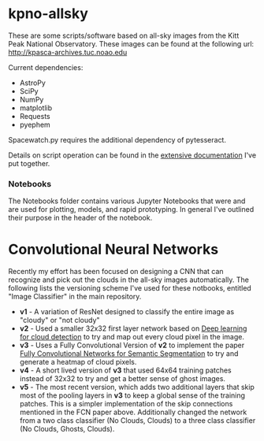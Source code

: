# kpno-allsky

These are some scripts/software based on all-sky images from the Kitt Peak National Observatory. These images can be found at the following url: http://kpasca-archives.tuc.noao.edu

Current dependencies:
- AstroPy
- SciPy
- NumPy
- matplotlib
- Requests
- pyephem

Spacewatch.py requires the additional dependency of pytesseract.


Details on script operation can be found in the [extensive documentation](https://kpno-allsky.readthedocs.io/en/latest/) I've put together.


### Notebooks
The Notebooks folder contains various Jupyter Notebooks that were and are used for plotting, models, and rapid prototyping. In general I've outlined their purpose in the header of the notebook.

# Convolutional Neural Networks
Recently my effort has been focused on designing a CNN that can recognize and pick out the clouds in the all-sky images automatically. The following lists the versioning scheme I've used for these notbooks, entitled "Image Classifier" in the main repository. 

- **v1** - A variation of ResNet designed to classify the entire image as "cloudy" or "not cloudy"
- **v2** - Used a smaller 32x32 first layer network based on [Deep learning for cloud detection](https://hal.archives-ouvertes.fr/hal-01783857/document) to try and map out every cloud pixel in the image.
- **v3** - Uses a Fully Convolutional Version of **v2** to implement the paper [Fully Convolutional Networks for Semantic Segmentation](https://people.eecs.berkeley.edu/~jonlong/long_shelhamer_fcn.pdf) to try and generate a heatmap of cloud pixels.
- **v4** - A short lived version of **v3** that used 64x64 training patches instead of 32x32 to try and get a better sense of ghost images.
- **v5** - The most recent version, which adds two additional layers that skip most of the pooling layers in **v3** to keep a global sense of the training patches. This is a simpler implementation of the skip connections mentioned in the FCN paper above. Additionally changed the network from a two class classifier (No Clouds, Clouds) to a three class classifier (No Clouds, Ghosts, Clouds).